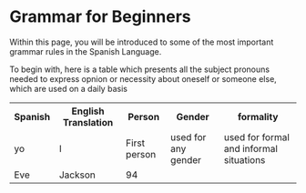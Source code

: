 <h1>Grammar for Beginners</h1>

<p>Within this page, you will be introduced to some of the most important grammar rules in the Spanish Language.</p>

<P>To begin with, here is a table which presents all the subject pronouns needed to express opnion or necessity about oneself or someone else, which are used on a daily basis<p>
  
<table style="width:100%">
  <tr>
    <th>Spanish</th>
    <th>English Translation</th>
    <th>Person</th>
    <th>Gender</th>
    <th>formality</th>
  </tr>
  <tr>
    <td>yo</td>
    <td>I</td>
    <td>First person</td>
    <td> used for any gender </td>
    <td> used for formal and informal situations</td>
  </tr>
  <tr>
    <td>Eve</td>
    <td>Jackson</td>
    <td>94</td>
  </tr>
</table>





